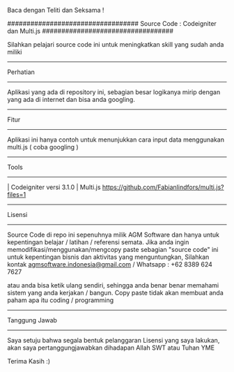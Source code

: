 Baca dengan Teliti dan Seksama !

##################################
Source Code : Codeigniter dan Multi.js
##################################

Silahkan pelajari source code ini untuk meningkatkan skill yang sudah anda miliki


*******************
Perhatian
*******************

Aplikasi yang ada di repository ini, sebagian besar logikanya mirip dengan yang ada di internet dan 
bisa anda googling. 


********
Fitur
********

Aplikasi ini hanya contoh untuk menunjukkan cara input data menggunakan multi.js ( coba googling )


**********************
Tools 
**********************

| Codeigniter versi 3.1.0 
| Multi.js https://github.com/Fabianlindfors/multi.js?files=1




*******
Lisensi
*******

Source Code di repo ini sepenuhnya milik AGM Software dan hanya untuk kepentingan belajar / latihan / referensi semata.
Jika anda ingin memodifikasi/menggunakan/mengcopy paste sebagian "source code" ini untuk kepentingan bisnis dan aktivitas yang menguntungkan,
Silahkan kontak agmsoftware.indonesia@gmail.com / Whatsapp : +62 8389 624 7627

atau anda bisa ketik ulang sendiri, sehingga anda benar benar memahami sistem yang anda kerjakan / bangun. Copy paste tidak akan membuat anda paham apa itu coding / programming


***************
Tanggung Jawab
***************

Saya setuju bahwa segala bentuk pelanggaran Lisensi yang saya lakukan, akan saya pertanggungjawabkan dihadapan Allah SWT atau Tuhan YME

Terima Kasih :)



